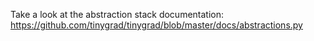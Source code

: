 Take a look at the abstraction stack documentation: <https://github.com/tinygrad/tinygrad/blob/master/docs/abstractions.py>
